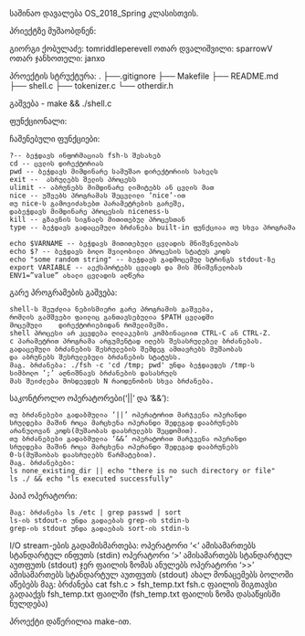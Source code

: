 საშინაო დავალება OS_2018_Spring კლასისთვის.

პრიექტზე მუშაობდნენ:

გიორგი ქობულაძე:	tomriddleperevell
ოთარ დვალიშვილი:	sparrowV
ოთარ ჯანხოთელი:		janxo



პროექტის სტრუქტურა:
.
├──.gitignore
├── Makefile
├── README.md
├── shell.c
├── tokenizer.c
└── otherdir.h


გაშვება - make && ./shell.c


ფუნქციონალი:



ჩაშენებული ფუნქციები:

	?-- ბეჭდავს ინფორმაციას fsh-ს შესახებ
	cd -- ცვლის დირექტორიას
	pwd -- ბეჭდავს მიმდინარე სამუშაო დირექტორიის სახელს
	exit --  ასრულებს შელის პროცესს
	ulimit -- აბრუნებს მიმდინარე ლიმიტებს ან ცვლის მათ
	nice -- უშვებს პროგრამას შეცვლილი ‘nice’-ით
	თუ nice-ს გამოვიძახებთ პარამეტრების გარეშე,
	დაბეჭდავს მიმდინარე პროცესის niceness-ს
	kill -- გზავნის სიგნალს მითითებულ პროცესთან
	type -- ბეჭდავს გადაცემული ბრძანება built-in ფუნქციაა თუ სხვა პროგრამა

	echo $VARNAME -- ბეჭდავს მითითებული ცვლადის მნიშვნელობას
	echo $? -- ბეჭდავს ბოლო შვილობილი პროცესის სტატუს კოდს
	echo "some random string" -- ბეჭდავს გადმოცემულ სტრინგს stdout-ზე
	export VARIABLE -- აექსპორტებს ცვლადს და მის მნიშვნელობას
	ENV1=”value” ახალი ცვლადის აღწერა

გარე პროგრამების გაშვება:

	shell-ს შეუძლია ნებისმიერი გარე პროგრამის გაშვება,
	რომლის გამშვები ფაილიც განთავსებულია $PATH ცვლადში
	მოცემული 	დირექტორიებიდან რომელიმეში.
	shell პროცესი არ კცვდება ღილაკების კომბინაციით CTRL-C ან CTRL-Z.
	c პარამეტრით პროგრამა არგუმენტად იღებს შესასრულებელ ბრძანებას.
	გადაცემული ბრძანების შესრულების შემდეგ ამთავრებს მუშაობას
	და აბრუნებს შესრულებული ბრძანების სტატუსს.
	მაგ. ბრძანება: ./fsh -c 'cd /tmp; pwd' უნდა ბეჭდავდეს /tmp-ს
	სიმბოლო ‘;’ აღნიშნავს ბრძანების დასასრულს
	მას შეიძლება მოსდევდეს N რაოდენობის სხვა ბრძანება.



საკონტროლო ოპერატორები(‘||’ და ‘&&’):

	თუ ბრძანებები გადაბმულია ‘||’ ოპერატორით მარჯვენა ოპერანდი 
	სრულდება მაშინ როცა მარცხენა ოპერანდი შედეგად დააბრუნებს
	არანულოვან კოდს(მუშაობას დაასრულებს შეცდომით).
	თუ ბრძანებები გადაბმულია ‘&&’ ოპერატორით მარჯვენა ოპერანდი
	სრულდება მაშინ როცა მარცხენა ოპერანდი შედეგად დააბრუნებს
	0-ს(მუშაობას დაასრულებს წარმატებით).
	მაგ. ბრძანებები:
	ls none_existing_dir || echo "there is no such directory or file"
	ls ./ && echo "ls executed successfully"

პაიპ ოპერატორი:
	
	მაგ: ბრძანება ls /etc | grep passwd | sort
	ls-ის stdout-ი უნდა გადაებას grep-ის stdin-ს
	grep-ის stdout უნდა გადაებას sort-ის stdin-ს


I/O stream-ების გადამისმართება:
	ოპერატორი ‘<’ ამისამართებს სტანდარტულ ინფუთს (stdin)
	ოპერატორი ‘>’ ამისამართებს სტანდარტულ აუთფუთს (stdout)
	ჯერ ფაილის ზომას ანულებს
	ოპერატორი ‘>>’ ამისამართებს სტანდარტულ აუთფუთს (stdout)
	ახალ მონაცემებს ბოლოში აწებებს
	მაგ: ბრძანება cat fsh.c > fsh_temp.txt
	fsh.c ფაილის შიგთავსი გადააქვს fsh_temp.txt ფაილში
	(fsh_temp.txt ფაილის ზომა დასაწყისში ნულდება)

 

პროექტი დაწერილია make-ით.